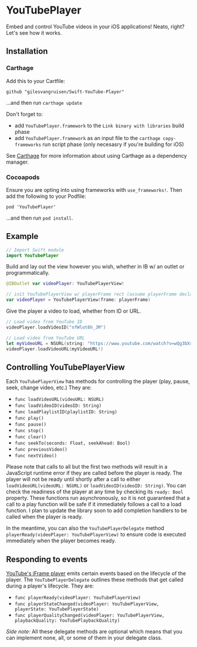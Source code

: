 # YouTubePlayer

Embed and control YouTube videos in your iOS applications! Neato, right? Let's see how it works.

## Installation

### Carthage

Add this to your Cartfile:

```
github "gilesvangruisen/Swift-YouTube-Player"
```

…and then run `carthage update`

Don't forget to:
* add `YouTubePlayer.framework` to the `Link binary with libraries` build phase
* add `YouTubePlayer.framework` as an input file to the `carthage copy-frameworks` run script phase (only necesasry if you're building for iOS)

See [Carthage](http://github.com/carthage/carthage) for more information about using Carthage as a dependency manager.

### Cocoapods

Ensure you are opting into using frameworks with `use_frameworks!`. Then add the following to your Podfile:

```
pod 'YouTubePlayer'
```

…and then run `pod install`.


## Example

```Swift
// Import Swift module
import YouTubePlayer
```

Build and lay out the view however you wish, whether in IB w/ an outlet or programmatically.
```Swift
@IBOutlet var videoPlayer: YouTubePlayerView!
```
```Swift
// init YouTubePlayerView w/ playerFrame rect (assume playerFrame declared)
var videoPlayer = YouTubePlayerView(frame: playerFrame)
```

Give the player a video to load, whether from ID or URL.
```Swift
// Load video from YouTube ID
videoPlayer.loadVideoID("nfWlot6h_JM")
```
```Swift
// Load video from YouTube URL
let myVideoURL = NSURL(string: "https://www.youtube.com/watch?v=wQg3bXrVLtg")
videoPlayer.loadVideoURL(myVideoURL!)
```

## Controlling YouTubePlayerView

Each `YouTubePlayerView` has methods for controlling the player (play, pause, seek, change video, etc.) They are:

* `func loadVideoURL(videoURL: NSURL)`
* `func loadVideoID(videoID: String)`
* `func loadPlaylistID(playlistID: String)`
* `func play()`
* `func pause()`
* `func stop()`
* `func clear()`
* `func seekTo(seconds: Float, seekAhead: Bool)`
* `func previousVideo()`
* `func nextVideo()`

Please note that calls to all but the first two methods will result in a JavaScript runtime error if they are called before the player is ready. The player will not be ready until shortly after a call to either `loadVideoURL(videoURL: NSURL)` or `loadVideoID(videoID: String)`. You can check the readiness of the player at any time by checking its `ready: Bool` property. These functions run asynchronously, so it is not guaranteed that a call to a play function will be safe if it immediately follows a call to a load function. I plan to update the library soon to add completion handlers to be called when the player is ready.

In the meantime, you can also the `YouTubePlayerDelegate` method `playerReady(videoPlayer: YouTubePlayerView)` to ensure code is executed immediately when the player becomes ready.

## Responding to events

[YouTube's iFrame player](https://developers.google.com/youtube/iframe_api_reference) emits certain events based on the lifecycle of the player. The `YouTubePlayerDelegate` outlines these methods that get called during a player's lifecycle. They are:

* `func playerReady(videoPlayer: YouTubePlayerView)`
* `func playerStateChanged(videoPlayer: YouTubePlayerView, playerState: YouTubePlayerState)`
* `func playerQualityChanged(videoPlayer: YouTubePlayerView, playbackQuality: YouTubePlaybackQuality)`

*Side note:* All these delegate methods are optional which means that you can implement none, all, or some of them in your delegate class.
